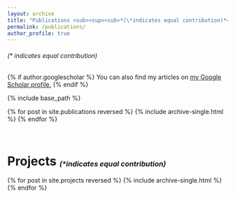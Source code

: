 ```yaml
---
layout: archive
title: "Publications <sub><sup><sub>*(\*indicates equal contribution)*</sup></sub></sub>"
permalink: /publications/
author_profile: true
---
```


###### (* indicates equal contribution)

{% if author.googlescholar %}
  You can also find my articles on <u><a href="{{author.googlescholar}}">my Google Scholar profile</a>.</u>
{% endif %}

{% include base_path %}

{% for post in site.publications reversed %}
  {% include archive-single.html %}
{% endfor %}

<br>

# Projects <sub><sup><sub>*(\*indicates equal contribution)*</sup></sub></sub>


{% for post in site.projects reversed %}
  {% include archive-single.html %}
{% endfor %}

